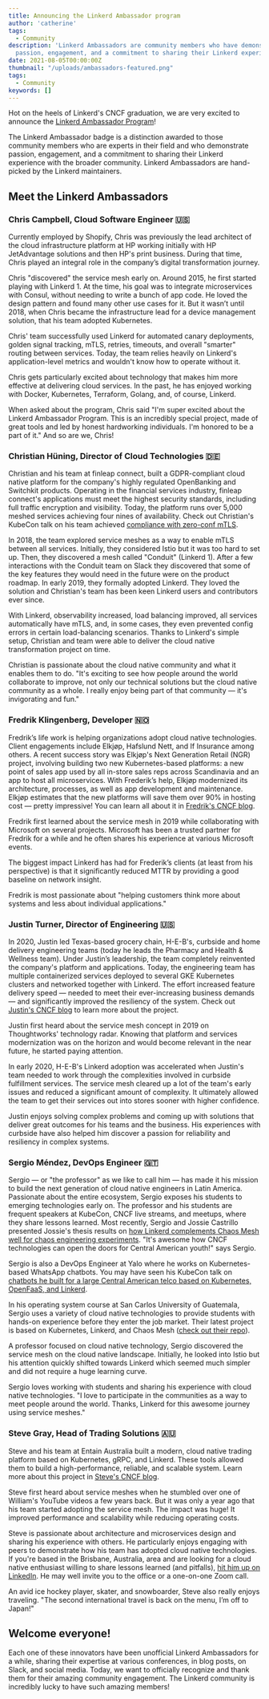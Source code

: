 ```yaml
---
title: Announcing the Linkerd Ambassador program
author: 'catherine'
tags:
  - Community
description: 'Linkerd Ambassadors are community members who have demonstrated
  passion, engagement, and a commitment to sharing their Linkerd experience.'
date: 2021-08-05T00:00:00Z
thumbnail: "/uploads/ambassadors-featured.png"
tags:
  - Community
keywords: []
---
```

Hot on the heels of Linkerd's CNCF graduation, we are very excited to announce
the [Linkerd Ambassador Program](https://linkerd.io/community/ambassadors/)!

The Linkerd Ambassador badge is a distinction awarded to those community
members who are experts in their field and who demonstrate passion,
engagement, and a commitment to sharing their Linkerd experience with the
broader community. Linkerd Ambassadors are hand-picked by the Linkerd
maintainers.

## Meet the Linkerd Ambassadors

### Chris Campbell, Cloud Software Engineer 🇺🇸

Currently employed by Shopify, Chris was previously the lead architect of the
cloud infrastructure platform at HP working initially with HP JetAdvantage
solutions and then HP's print business. During that time, Chris played an
integral role in the company’s digital transformation journey.

Chris "discovered" the service mesh early on. Around 2015,  he first started
playing with Linkerd 1. At the time, his goal was to integrate microservices
with Consul, without needing to write a bunch of app code. He loved the design
pattern and found many other use cases for it. But it wasn’t until 2018, when
Chris became the infrastructure lead for a device management solution, that
his team adopted Kubernetes.

Chris' team successfully used Linkerd for automated canary deployments, golden
signal tracking, mTLS, retries, timeouts, and overall "smarter" routing between
services. Today, the team relies heavily on Linkerd's application-level metrics
and wouldn't know how to operate without it.

Chris gets particularly excited about technology that makes him more effective
at delivering cloud services. In the past, he has enjoyed working with Docker,
Kubernetes, Terraform, Golang, and, of course, Linkerd.

When asked about the program, Chris said "I'm super excited about the Linkerd
Ambassador Program. This is an incredibly special project, made of great tools
and led by honest hardworking individuals. I'm honored to be a part of it."
And so are we, Chris!

### Christian Hüning, Director of Cloud Technologies 🇩🇪

Christian and his team at finleap connect, built a GDPR-compliant cloud native
platform for the company's highly regulated OpenBanking and Switchkit products.
Operating in the financial services industry, finleap connect's applications
must meet the highest security standards, including full traffic encryption and
visibility. Today, the platform runs over 5,000 meshed services achieving four
nines of availability. Check out Christian's KubeCon talk on his team achieved
[compliance with zero-conf mTLS](https://buoyant.io/media/compliance-with-zero-conf-mtls-day-2/).

In 2018, the team explored service meshes as a way to enable mTLS between all
services. Initially, they considered Istio but it was too hard to set up. Then,
they discovered a mesh called "Conduit" (Linkerd 1). After a few interactions
with the Conduit team on Slack they discovered that some of the key features
they would need in the future were on the product roadmap. In early 2019,
they formally adopted Linkerd. They loved the solution and Christian's team
has been keen Linkerd users and contributors ever since.

With Linkerd, observability increased, load balancing improved, all services
automatically have mTLS, and, in some cases, they even prevented config errors
in certain load-balancing scenarios. Thanks to Linkerd's simple setup, Christian
and team were able to deliver the cloud native transformation project on time.

Christian is passionate about the cloud native community and what it enables
them to do. "It's exciting to see how people around the world collaborate to
improve, not only our technical solutions but the cloud native community as a
whole. I really enjoy being part of that community — it's invigorating and fun."

### Fredrik Klingenberg, Developer 🇳🇴

Fredrik’s life work is helping organizations adopt cloud native technologies.
Client engagements include Elkjøp, Hafslund Nett, and If Insurance among others.
A recent success story was Elkjøp's Next Generation Retail (NGR) project,
involving building two new Kubernetes-based platforms: a new point of sales app
used by all in-store sales reps across Scandinavia and an app to host all
microservices. With Frederik’s help, Elkjøp modernized its architecture,
processes, as well as app development and maintenance. Elkjøp estimates that
the new platforms will save them over 90% in hosting cost — pretty impressive!
You can learn all about it in
[Fredrik's CNCF blog](https://www.cncf.io/blog/2021/02/19/how-a-4-billion-retailer-built-an-enterprise-ready-kubernetes-platform-powered-by-linkerd/).

Fredrik first learned about the service mesh in 2019 while collaborating
with Microsoft on several projects. Microsoft has been a trusted
partner for Fredrik for a while and he often shares his experience at
various Microsoft events.

The biggest impact Linkerd has had for Frederik’s clients (at least from
his perspective) is that it significantly reduced MTTR by providing a good
baseline on network insight.

Fredrik is most passionate about "helping customers think more about systems
and less about individual applications."

### Justin Turner,  Director of Engineering 🇺🇸

In 2020, Justin led Texas-based grocery chain, H-E-B's, curbside and home
delivery engineering teams (today he leads the Pharmacy and Health &
Wellness team). Under Justin’s leadership, the team completely reinvented
the company's platform and applications. Today, the engineering team has
multiple containerized services deployed to several GKE Kubernetes clusters
and networked together with Linkerd. The effort increased feature delivery
speed — needed to meet their ever-increasing business demands — and
significantly improved the resiliency of the system. Check out
[Justin's CNCF blog](https://www.cncf.io/blog/2021/06/21/how-h-e-b-achieved-four-nines-of-reliability-using-kubernetes-and-linkerd/)
to learn more about the project.

Justin first heard about the service mesh concept in 2019 on Thoughtworks'
technology radar. Knowing that platform and services modernization was on
the horizon and would become relevant in the near future, he started paying
attention.

In early 2020, H-E-B's Linkerd adoption was accelerated when Justin's
team needed to work through the complexities involved in curbside fulfillment
services. The service mesh cleared up a lot of the team's early issues and
reduced a significant amount of complexity. It ultimately allowed the team
to get their services out into stores sooner with higher confidence.

Justin enjoys solving complex problems and coming up with solutions that
deliver great outcomes for his teams and the business. His experiences
with curbside have also helped him discover a passion for reliability
and resiliency in complex systems.

### Sergio Méndez, DevOps Engineer 🇬🇹

Sergio — or "the professor" as we like to call him — has made it his
mission to build the next generation of cloud native engineers in Latin
America. Passionate about the entire ecosystem, Sergio exposes his students
to emerging technologies early on. The professor and his students are
frequent speakers at KubeCon, CNCF live streams, and meetups, where they
share lessons learned. Most recently, Sergio and Jossie Castrillo presented
Jossie's thesis results on
[how Linkerd complements Chaos Mesh well for chaos engineering experiments](https://buoyant.io/media/chaos-in-the-university-with-linkerd-and-chaos-mesh/).
"It's awesome how CNCF technologies can open the doors for Central American
youth!" says Sergio.

Sergio is also a DevOps Engineer at Yalo where he works on Kubernetes-based
WhatsApp chatbots. You may have seen his KubeCon talk on
[chatbots he built for a large Central American telco based on Kubernetes, OpenFaaS, and Linkerd](https://buoyant.io/media/serverless-chatbots-linked-kubernetes-opensaas/).

In his operating system course at San Carlos University of Guatemala,
Sergio uses a variety of cloud native technologies to provide students
with hands-on experience before they enter the job market. Their
latest project is based on Kubernetes, Linkerd, and Chaos Mesh
([check out their repo](https://github.com/sergioarmgpl/operating-systems-usac-course)).

A professor focused on cloud native technology, Sergio discovered the
service mesh on the cloud native landscape. Initially, he looked into
Istio but his attention quickly shifted towards Linkerd which seemed
much simpler and did not require a huge learning curve.

Sergio loves working with students and sharing his experience with cloud
native technologies. "I love to participate in the communities as a way to
meet people around the world. Thanks, Linkerd for this awesome journey
using service meshes."

### Steve Gray, Head of Trading Solutions 🇦🇺

Steve and his team at Entain Australia built a modern, cloud native trading
platform based on Kubernetes, gRPC, and Linkerd. These tools allowed them to
build a high-performance, reliable, and scalable system. Learn more about this
project in
[Steve's CNCF blog](https://www.cncf.io/blog/2021/04/19/when-lebron-scores-latency-matters-realizing-10x-throughput-while-driving-down-costs-and-sleeping-through-the-night/).

Steve first heard about service meshes when he stumbled over one of
William's YouTube videos a few years back. But it was only a year ago
that his team started adopting the service mesh. The impact was huge!
It improved performance and scalability while reducing operating costs.

Steve is passionate about architecture and microservices design and sharing
his experience with others. He particularly enjoys engaging with peers to
demonstrate how his team has adopted cloud native technologies. If you're
based in the Brisbane, Australia, area and are looking for a cloud native
enthusiast willing to share lessons learned (and pitfalls),
[hit him up on LinkedIn](https://www.linkedin.com/in/eventualconsistency/).
He may well invite you to the office or a one-on-one Zoom call.

An avid ice hockey player, skater, and snowboarder, Steve also really enjoys
traveling. "The second international travel is back on the menu,
I’m off to Japan!"

## Welcome everyone!

Each one of these innovators have been unofficial Linkerd Ambassadors for a
while, sharing their expertise at various conferences, in blog posts, on Slack,
and social media. Today, we want to officially recognize and thank them for
their amazing community engagement. The Linkerd community is incredibly lucky
to have such amazing members!
